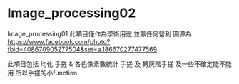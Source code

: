 # Image_processing02

Image_processing01
此項目僅作為學術用途 並無任何營利 圖源為 https://www.facebook.com/photo?fbid=408670905277504&set=a.186670277477569

此項目包括 均化 手搓 & 各色像素數統計 手搓  及 轉灰階手搓 及一些不確定能不能用 所以手搓的小function
